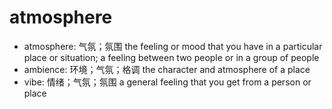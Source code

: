 # atmosphere

- atmosphere: 气氛；氛围 the feeling or mood that you have in a particular place or situation; a feeling between two people or in a group of people
- ambience: 环境；气氛；格调 the character and atmosphere of a place
- vibe: 情绪；气氛；氛围 a general feeling that you get from a person or place
